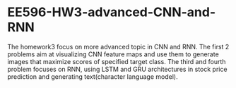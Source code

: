 # EE596-HW3-advanced-CNN-and-RNN
The homework3 focus on more advanced topic in CNN and RNN. The first 2 problems aim at  visualizing CNN feature maps and use them to generate images that maximize scores of specified target class. The third and fourth problem focuses on RNN, using LSTM and GRU architectures in stock price prediction and generating text(character language model).

